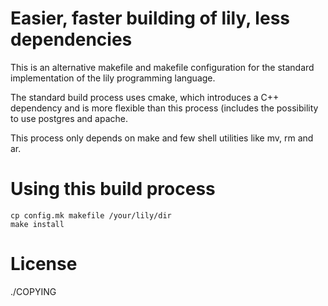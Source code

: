 Easier, faster building of lily, less dependencies
==================================================

This is an alternative makefile and makefile configuration
for the standard implementation of the lily programming language.

The standard build process uses cmake, which introduces a C++
dependency and is more flexible than this process (includes the
possibility to use postgres and apache.

This process only depends on make and few shell utilities
like mv, rm and ar.

Using this build process
========================

    cp config.mk makefile /your/lily/dir
    make install

License
=======

./COPYING
